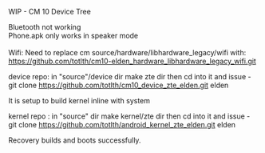 WIP - CM 10 Device Tree

Bluetooth not working<br>
Phone.apk only works in speaker mode<br>
<br>
Wifi:
Need to replace cm source/hardware/libhardware_legacy/wifi with:<br>
https://github.com/totlth/cm10-elden_hardware_libhardware_legacy_wifi.git

device repo: in "source"/device dir make zte dir then cd into it and issue - 
git clone https://github.com/totlth/cm10_device_zte_elden.git elden

It is setup to build kernel inline with system

kernel repo : in "source" dir make kernel/zte dir then cd into it and issue -
git clone https://github.com/totlth/android_kernel_zte_elden.git elden

Recovery builds and boots successfully.
